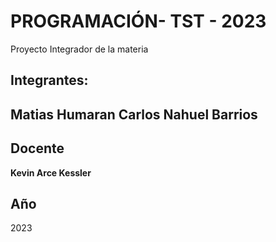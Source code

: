 # PROGRAMACIÓN- TST - 2023
Proyecto Integrador de la materia

## Integrantes:

Matias Humaran
Carlos Nahuel Barrios
--- 

## Docente

**Kevin Arce Kessler**

## Año
   2023

